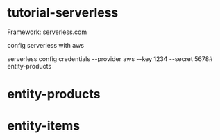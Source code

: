 # tutorial-serverless

Framework: serverless.com

config serverless with aws

serverless config credentials --provider aws --key 1234 --secret 5678# entity-products
# entity-products
# entity-items
